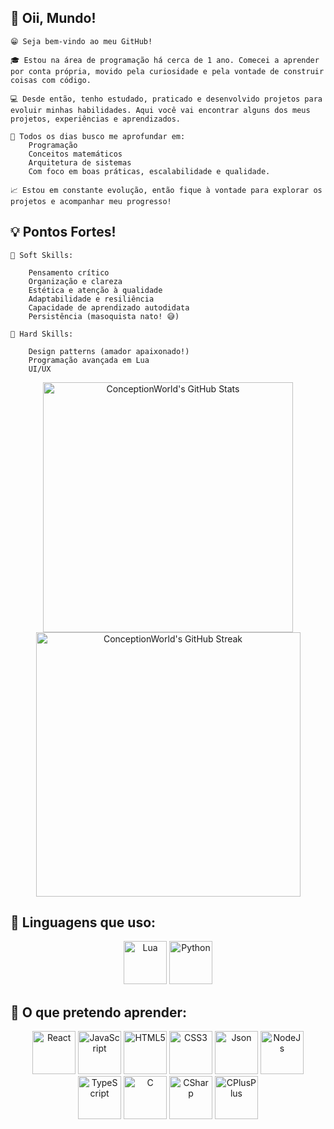 ## 👋 Oii, Mundo!
    😁 Seja bem-vindo ao meu GitHub!

    🎓 Estou na área de programação há cerca de 1 ano. Comecei a aprender por conta própria, movido pela curiosidade e pela vontade de construir coisas com código.

    💻 Desde então, tenho estudado, praticado e desenvolvido projetos para evoluir minhas habilidades. Aqui você vai encontrar alguns dos meus projetos, experiências e aprendizados.

    🔭 Todos os dias busco me aprofundar em:
        Programação
        Conceitos matemáticos
        Arquitetura de sistemas
        Com foco em boas práticas, escalabilidade e qualidade.
        
    📈 Estou em constante evolução, então fique à vontade para explorar os projetos e acompanhar meu progresso!
    
## 💡 Pontos Fortes!

    🧠 Soft Skills:
    
        Pensamento crítico
        Organização e clareza
        Estética e atenção à qualidade
        Adaptabilidade e resiliência
        Capacidade de aprendizado autodidata
        Persistência (masoquista nato! 😅)

    🔧 Hard Skills:

        Design patterns (amador apaixonado!)
        Programação avançada em Lua
        UI/UX

<div align="center">
    <img src="https://github-readme-stats.vercel.app/api?username=ConceptionWorld&theme=nord&show_icons=true&hide_border=true&count_private=true" width="400" alt="ConceptionWorld's GitHub Stats"/>
    <img src="https://github-readme-streak-stats.herokuapp.com/?user=ConceptionWorld&theme=nord&hide_border=true" width="423" alt="ConceptionWorld's GitHub Streak"/> 
</div>

## 🧠 Linguagens que uso:
<div align="center">
    <img src="https://cdn.jsdelivr.net/gh/devicons/devicon/icons/lua/lua-original.svg" width="69" alt="Lua" />
    <img src="https://cdn.jsdelivr.net/gh/devicons/devicon/icons/python/python-original.svg" width="69" alt="Python" />
</div>

## 🧠 O que pretendo aprender:
<div align="center">
    <img src="https://cdn.jsdelivr.net/gh/devicons/devicon@latest/icons/react/react-original-wordmark.svg" width="69" alt="React" />
    <img src="https://cdn.jsdelivr.net/gh/devicons/devicon@latest/icons/javascript/javascript-original.svg" width="69" alt="JavaScript" />
    <img src="https://cdn.jsdelivr.net/gh/devicons/devicon@latest/icons/html5/html5-plain-wordmark.svg" width="69" alt="HTML5" />
    <img src="https://cdn.jsdelivr.net/gh/devicons/devicon@latest/icons/css3/css3-plain-wordmark.svg" width="69" alt="CSS3" />
    <img src="https://cdn.jsdelivr.net/gh/devicons/devicon@latest/icons/json/json-plain.svg" width="69" alt="Json" />
    <img src="https://cdn.jsdelivr.net/gh/devicons/devicon@latest/icons/nodejs/nodejs-plain.svg" width="69" alt="NodeJs" />
    <img src="https://cdn.jsdelivr.net/gh/devicons/devicon@latest/icons/typescript/typescript-original.svg" width="69" alt="TypeScript" />
    <img src="https://cdn.jsdelivr.net/gh/devicons/devicon@latest/icons/c/c-original.svg" width="69" alt="C" />
    <img src="https://cdn.jsdelivr.net/gh/devicons/devicon@latest/icons/csharp/csharp-original.svg" width="69" alt="CSharp" />
    <img src="https://cdn.jsdelivr.net/gh/devicons/devicon@latest/icons/cplusplus/cplusplus-original.svg" width="69" alt="CPlusPlus" />
</div>

<!--![ConceptionWorld's Top Languages](https://github-readme-stats.vercel.app/api/top-langs/?username=ConceptionWorld&theme=nord&show_icons=true&hide_border=true&layout=compact)
https://github.com/ConceptionWorld/ConceptionWorld/blob/main/TestDoido
